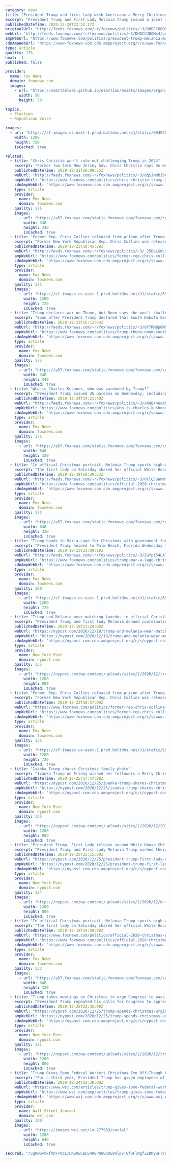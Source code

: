 ```yaml
---
category: news
title: "President Trump and first lady wish Americans a Merry Christmas"
excerpt: "President Trump and First Lady Melania Trump issued a joint message wishing Americans a Merry Christmas on Thursday, noting the importance of the holiday and praising Americans' efforts during the pandemic."
publishedDateTime: 2020-12-24T22:52:17Z
originalUrl: "http://feeds.foxnews.com/~r/foxnews/politics/~3/DHDCCU0QMx4/president-trump-melania-merry-christmas-message"
webUrl: "http://feeds.foxnews.com/~r/foxnews/politics/~3/DHDCCU0QMx4/president-trump-melania-merry-christmas-message"
ampWebUrl: "https://www.foxnews.com/politics/president-trump-melania-merry-christmas-message.amp"
cdnAmpWebUrl: "https://www-foxnews-com.cdn.ampproject.org/c/s/www.foxnews.com/politics/president-trump-melania-merry-christmas-message.amp"
type: article
quality: 175
heat: -1
published: false

provider:
  name: Fox News
  domain: foxnews.com
  images:
    - url: "https://smartableai.github.io/election/assets/images/organizations/foxnews.com-50x50.jpg"
      width: 50
      height: 50

topics:
  - Election
  - Republican Voice

images:
  - url: "https://cf-images.us-east-1.prod.boltdns.net/v1/static/694940094001/6703b896-3c41-447b-97dc-955b283136b0/7b4e8295-3b5b-4763-b30e-c113a394434c/1280x720/match/image.jpg"
    width: 1280
    height: 720
    isCached: true

related:
  - title: "Chris Christie won't rule out challenging Trump in 2024"
    excerpt: "Former two-term New Jersey Gov. Chris Christie says he wouldn’t rule out another presidential bid even if his longtime friend President Trump launches a 2024 run to try to return to the White House."
    publishedDateTime: 2020-12-21T20:08:55Z
    webUrl: "http://feeds.foxnews.com/~r/foxnews/politics/~3/dqSJNmbibe8/chris-christie-trump-2024-presidential-run"
    ampWebUrl: "https://www.foxnews.com/politics/chris-christie-trump-2024-presidential-run.amp"
    cdnAmpWebUrl: "https://www-foxnews-com.cdn.ampproject.org/c/s/www.foxnews.com/politics/chris-christie-trump-2024-presidential-run.amp"
    type: article
    provider:
      name: Fox News
      domain: foxnews.com
    quality: 175
    images:
      - url: "https://a57.foxnews.com/static.foxnews.com/foxnews.com/content/uploads/2019/03/340/340/PaulSteinhauser.jpg?ve=1&tl=1"
        width: 340
        height: 340
        isCached: true
  - title: "Former Rep. Chris Collins released from prison after Trump pardon"
    excerpt: "Former New York Republican Rep. Chris Collins was released from a Pensacola prison on Tuesday, the same day President Trump granted him and several other high-profile individuals pardons. "
    publishedDateTime: 2020-12-23T18:45:29Z
    webUrl: "http://feeds.foxnews.com/~r/foxnews/politics/~3/_25DoLGWLYU/former-rep-chris-collins-released-from-prison-after-trump-pardon"
    ampWebUrl: "https://www.foxnews.com/politics/former-rep-chris-collins-released-from-prison-after-trump-pardon.amp"
    cdnAmpWebUrl: "https://www-foxnews-com.cdn.ampproject.org/c/s/www.foxnews.com/politics/former-rep-chris-collins-released-from-prison-after-trump-pardon.amp"
    type: article
    provider:
      name: Fox News
      domain: foxnews.com
    quality: 175
    images:
      - url: "https://cf-images.us-east-1.prod.boltdns.net/v1/static/694940094001/1db342b1-2b8f-427b-b173-cfafcb085d3a/41496152-13b2-47eb-affd-77947ebd56f9/1280x720/match/image.jpg"
        width: 1280
        height: 720
        isCached: true
  - title: "Trump declares war on Thune, but Noem says she won't challenge senator"
    excerpt: "Soon after President Trump declared that South Dakota Sen. John Thune's \"political career is over,\" the state’s governor and Trump ally Kristi Noem called the number two Republican in the Senate \"a friend\" and said she wouldn’t \"be challenging\" Thune when he is up for re-election in 2022."
    publishedDateTime: 2020-12-23T15:12:54Z
    webUrl: "http://feeds.foxnews.com/~r/foxnews/politics/~3/8f7RMBp0MMs/trump-thune-noem-south-dakota"
    ampWebUrl: "https://www.foxnews.com/politics/trump-thune-noem-south-dakota.amp"
    cdnAmpWebUrl: "https://www-foxnews-com.cdn.ampproject.org/c/s/www.foxnews.com/politics/trump-thune-noem-south-dakota.amp"
    type: article
    provider:
      name: Fox News
      domain: foxnews.com
    quality: 175
    images:
      - url: "https://a57.foxnews.com/static.foxnews.com/foxnews.com/content/uploads/2019/03/340/340/PaulSteinhauser.jpg?ve=1&tl=1"
        width: 340
        height: 340
        isCached: true
  - title: "Who is Charles Kushner, who was pardoned by Trump?"
    excerpt: "President Trump issued 26 pardons on Wednesday, including several with personal ties to the president or members of his administration. One of them is Charles Kushner, father of Trump's adviser and son-in-law, Jared Kushner."
    publishedDateTime: 2020-12-24T14:21:40Z
    webUrl: "http://feeds.foxnews.com/~r/foxnews/politics/~3/xh4B44uoAhI/who-is-charles-kushner-trump-pardon"
    ampWebUrl: "https://www.foxnews.com/politics/who-is-charles-kushner-trump-pardon.amp"
    cdnAmpWebUrl: "https://www-foxnews-com.cdn.ampproject.org/c/s/www.foxnews.com/politics/who-is-charles-kushner-trump-pardon.amp"
    type: article
    provider:
      name: Fox News
      domain: foxnews.com
    quality: 175
    images:
      - url: "https://a57.foxnews.com/static.foxnews.com/foxnews.com/content/uploads/2020/12/640/320/AP20359026146833-e1608817865436.jpg?ve=1&tl=1"
        width: 640
        height: 320
        isCached: true
  - title: "In official Christmas portrait, Melania Trump sports high-waisted pantsuit"
    excerpt: "The first lady on Saturday shared her official White House Christmas portrait with President Trump standing on the White House Grand Staircase."
    publishedDateTime: 2020-12-19T19:39:53Z
    webUrl: "http://feeds.foxnews.com/~r/foxnews/politics/~3/0clQJuWnmt8/official-2020-christmas-portrait-melania-trump"
    ampWebUrl: "https://www.foxnews.com/politics/official-2020-christmas-portrait-melania-trump.amp"
    cdnAmpWebUrl: "https://www-foxnews-com.cdn.ampproject.org/c/s/www.foxnews.com/politics/official-2020-christmas-portrait-melania-trump.amp"
    type: article
    provider:
      name: Fox News
      domain: foxnews.com
    quality: 173
    images:
      - url: "https://a57.foxnews.com/static.foxnews.com/foxnews.com/content/uploads/2020/12/640/320/45268267395_b3677cbd08_o.jpg?ve=1&tl=1"
        width: 640
        height: 320
        isCached: true
  - title: "Trump heads to Mar-a-Lago for Christmas with government funding, coronavirus relief package in limbo"
    excerpt: "President Trump headed to Palm Beach, Florida Wednesday to celebrate Christmas, as coronavirus relief and government spending remain in limbo after he said he was dissatisfied with the package. "
    publishedDateTime: 2020-12-23T21:09:19Z
    webUrl: "http://feeds.foxnews.com/~r/foxnews/politics/~3/ZuYpt54LAl8/trump-mar-a-lago-christmas-coronavirus-relief-in-limbo"
    ampWebUrl: "https://www.foxnews.com/politics/trump-mar-a-lago-christmas-coronavirus-relief-in-limbo.amp"
    cdnAmpWebUrl: "https://www-foxnews-com.cdn.ampproject.org/c/s/www.foxnews.com/politics/trump-mar-a-lago-christmas-coronavirus-relief-in-limbo.amp"
    type: article
    provider:
      name: Fox News
      domain: foxnews.com
    quality: 160
    images:
      - url: "https://cf-images.us-east-1.prod.boltdns.net/v1/static/694940094001/15e12a5d-e28b-45fd-a1f3-606289515e5c/d1994829-de47-4bcf-b359-b6477a0f80dc/1280x720/match/image.jpg"
        width: 1280
        height: 720
        isCached: true
  - title: "Trump and Melania wear matching tuxedos in official Christmas portrait"
    excerpt: "President Trump and first lady Melania donned coordinating tuxedos for their final official Christmas portrait, released Friday. Melania tweeted a photo of the pair standing in the Grand Staircase of the White House,"
    publishedDateTime: 2020-12-18T23:24:00Z
    webUrl: "https://nypost.com/2020/12/18/trump-and-melania-wear-matching-tuxedos-in-official-xmas-portrait/"
    ampWebUrl: "https://nypost.com/2020/12/18/trump-and-melania-wear-matching-tuxedos-in-official-xmas-portrait/amp/"
    cdnAmpWebUrl: "https://nypost-com.cdn.ampproject.org/c/s/nypost.com/2020/12/18/trump-and-melania-wear-matching-tuxedos-in-official-xmas-portrait/amp/"
    type: article
    provider:
      name: New York Post
      domain: nypost.com
    quality: 135
    images:
      - url: "https://nypost.com/wp-content/uploads/sites/2/2020/12/trumpxmas.jpg?quality=90&strip=all&w=1200"
        width: 1200
        height: 800
        isCached: true
  - title: "Former Rep. Chris Collins released from prison after Trump pardon"
    excerpt: "Former New York Republican Rep. Chris Collins was released from a Pensacola prison on Tuesday, the same day President Trump granted him and several other high-profile individuals pardons."
    publishedDateTime: 2020-12-23T18:57:00Z
    webUrl: "https://www.foxnews.com/politics/former-rep-chris-collins-released-from-prison-after-trump-pardon"
    ampWebUrl: "https://www.foxnews.com/politics/former-rep-chris-collins-released-from-prison-after-trump-pardon.amp"
    cdnAmpWebUrl: "https://www-foxnews-com.cdn.ampproject.org/c/s/www.foxnews.com/politics/former-rep-chris-collins-released-from-prison-after-trump-pardon.amp"
    type: article
    provider:
      name: Fox News
      domain: foxnews.com
    quality: 135
    images:
      - url: "https://cf-images.us-east-1.prod.boltdns.net/v1/static/694940094001/1db342b1-2b8f-427b-b173-cfafcb085d3a/41496152-13b2-47eb-affd-77947ebd56f9/1280x720/match/image.jpg"
        width: 1280
        height: 720
        isCached: true
  - title: "Ivanka Trump shares Christmas family photo"
    excerpt: "Ivanka Trump on Friday wished her followers a Merry Christmas and tweeted a family photo from inside the White House as they prepare to leave public office. “Merry"
    publishedDateTime: 2020-12-25T17:47:00Z
    webUrl: "https://nypost.com/2020/12/25/ivanka-trump-shares-christmas-family-photo/"
    ampWebUrl: "https://nypost.com/2020/12/25/ivanka-trump-shares-christmas-family-photo/amp/"
    cdnAmpWebUrl: "https://nypost-com.cdn.ampproject.org/c/s/nypost.com/2020/12/25/ivanka-trump-shares-christmas-family-photo/amp/"
    type: article
    provider:
      name: New York Post
      domain: nypost.com
    quality: 135
    images:
      - url: "https://nypost.com/wp-content/uploads/sites/2/2020/12/201225-ivanka-trump-christmas-photo.jpg?quality=90&strip=all&w=1200"
        width: 1200
        height: 800
        isCached: true
  - title: "President Trump, First Lady release second White House Christmas greeting"
    excerpt: "President Trump and First Lady Melania Trump wished their fellow Americans a merry Christmas in a second holiday greeting released by the White House Friday. In the statement, the first couple"
    publishedDateTime: 2020-12-25T22:15:00Z
    webUrl: "https://nypost.com/2020/12/25/president-trump-first-lady-release-second-christmas-greeting/"
    ampWebUrl: "https://nypost.com/2020/12/25/president-trump-first-lady-release-second-christmas-greeting/amp/"
    cdnAmpWebUrl: "https://nypost-com.cdn.ampproject.org/c/s/nypost.com/2020/12/25/president-trump-first-lady-release-second-christmas-greeting/amp/"
    type: article
    provider:
      name: New York Post
      domain: nypost.com
    quality: 134
    images:
      - url: "https://nypost.com/wp-content/uploads/sites/2/2020/12/d-m-trump.jpg?quality=90&strip=all&w=1200"
        width: 1200
        height: 800
        isCached: true
  - title: "In official Christmas portrait, Melania Trump sports high-waisted pantsuit"
    excerpt: "The first lady on Saturday shared her official White House Christmas portrait with President Trump standing on the White House Grand Staircase."
    publishedDateTime: 2020-12-19T19:59:00Z
    webUrl: "https://www.foxnews.com/politics/official-2020-christmas-portrait-melania-trump"
    ampWebUrl: "https://www.foxnews.com/politics/official-2020-christmas-portrait-melania-trump.amp"
    cdnAmpWebUrl: "https://www-foxnews-com.cdn.ampproject.org/c/s/www.foxnews.com/politics/official-2020-christmas-portrait-melania-trump.amp"
    type: article
    provider:
      name: Fox News
      domain: foxnews.com
    quality: 133
    images:
      - url: "https://a57.foxnews.com/static.foxnews.com/foxnews.com/content/uploads/2020/12/640/320/45268267395_b3677cbd08_o.jpg?ve=1&tl=1"
        width: 640
        height: 320
        isCached: true
  - title: "Trump takes meetings on Christmas to urge Congress to pass $2K stimulus checks"
    excerpt: "President Trump repeated his calls for Congress to approve $2,000 coronavirus stimulus checks in a Christmas Day tweet, announcing he has been taking meetings over the holiday to secure a deal"
    publishedDateTime: 2020-12-25T22:35:00Z
    webUrl: "https://nypost.com/2020/12/25/trump-spends-christmas-urging-congress-to-pass-2k-stimulus-checks/"
    ampWebUrl: "https://nypost.com/2020/12/25/trump-spends-christmas-urging-congress-to-pass-2k-stimulus-checks/amp/"
    cdnAmpWebUrl: "https://nypost-com.cdn.ampproject.org/c/s/nypost.com/2020/12/25/trump-spends-christmas-urging-congress-to-pass-2k-stimulus-checks/amp/"
    type: article
    provider:
      name: New York Post
      domain: nypost.com
    quality: 131
    images:
      - url: "https://nypost.com/wp-content/uploads/sites/2/2020/12/trump-12.jpg?quality=90&strip=all&w=1200"
        width: 1200
        height: 800
        isCached: true
  - title: "Trump Gives Some Federal Workers Christmas Eve Off—Though Congress Is on the Job"
    excerpt: "For a third year, President Trump has given employees of the executive branch of the federal government a full day off on Christmas Eve, though Congress remained on the job."
    publishedDateTime: 2020-12-24T22:30:00Z
    webUrl: "https://www.wsj.com/articles/trump-gives-some-federal-workers-christmas-eve-offthough-congress-is-on-the-job-11608831020"
    ampWebUrl: "https://www.wsj.com/amp/articles/trump-gives-some-federal-workers-christmas-eve-offthough-congress-is-on-the-job-11608831020"
    cdnAmpWebUrl: "https://www-wsj-com.cdn.ampproject.org/c/s/www.wsj.com/amp/articles/trump-gives-some-federal-workers-christmas-eve-offthough-congress-is-on-the-job-11608831020"
    type: article
    provider:
      name: Wall Street Journal
      domain: wsj.com
    quality: 130
    images:
      - url: "https://images.wsj.net/im-277969/social"
        width: 1280
        height: 640
        isCached: true

secured: "/5gOwGvmkfmnFrOdL/LKSOwCBL64K8PQuGR0S9nlpvT6fOFlNgfZZ8MywFTYnJZkm5gmlyLCxcluQbMvE7adfNBK/8tBJAjOOzPgjwmki90DLwV1eaB+J8AzkBJXfHw9criELqP/0L4/w5AiZ3y+70BYwd+6nof3ih0B/e+AoZG/zCs9IX7Ny0a+G0aWHb4p44M70glg10p9oXOPqb6q5PHKgamLD325bOXKgHWmbb87k45l3VXrDVwIhdE+MEEoxOl+f5r1b3XrzSl9aDFDrpQhYc5KCL1tkBS3CORwQv4SVj3+xq7hd3EVkOY+omYW3ngnUFmoW9eVvnTgpcXdvWycJSViIpV19cIHwkIEuhM=;ondY7yZj3Bkdya58w4GYaw=="
---
```


